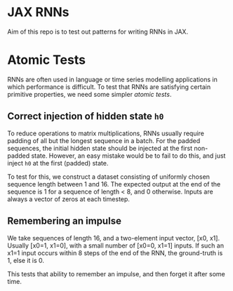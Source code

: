 JAX RNNs
========

Aim of this repo is to test out patterns for writing RNNs in JAX.

# Atomic Tests

RNNs are often used in language or time series modelling applications in which performance is difficult.
To test that RNNs are satisfying certain primitive properties, we need some simpler _atomic tests_.

## Correct injection of hidden state `h0`

To reduce operations to matrix multiplications, RNNs usually require padding of all but the longest sequence in a batch.
For the padded sequences, the initial hidden state should be injected at the first non-padded state.
However, an easy mistake would be to fail to do this, and just inject `h0` at the first (padded) state.

To test for this, we construct a dataset consisting of uniformly chosen sequence length between 1 and 16.
The expected output at the end of the sequence is 1 for a sequence of length < 8, and 0 otherwise.
Inputs are always a vector of zeros at each timestep.

## Remembering an impulse

We take sequences of length 16, and a two-element input vector, [x0, x1].
Usually [x0=1, x1=0], with a small number of [x0=0, x1=1] inputs.
If such an x1=1 input occurs within 8 steps of the end of the RNN, the ground-truth is 1, else it is 0.

This tests that ability to remember an impulse, and then forget it after some time.

